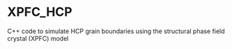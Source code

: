 # XPFC_HCP

C++ code to simulate HCP grain boundaries using the structural phase field crystal (XPFC) model
